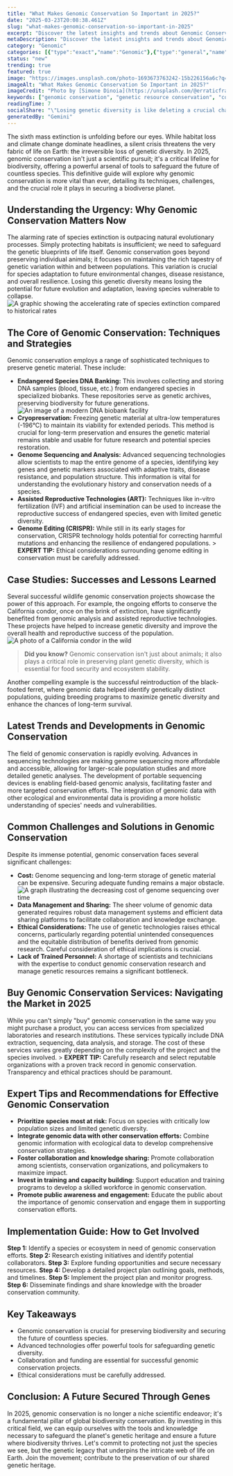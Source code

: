 ```yaml
---
title: "What Makes Genomic Conservation So Important in 2025?"
date: "2025-03-23T20:08:38.461Z"
slug: "what-makes-genomic-conservation-so-important-in-2025"
excerpt: "Discover the latest insights and trends about Genomic Conservation. This comprehensive guide covers everything you need to know about Genomic Conservation in 2025."
metaDescription: "Discover the latest insights and trends about Genomic Conservation. This comprehensive guide covers everything you need to know about Genomic Conservation ..."
category: "Genomic"
categories: [{"type":"exact","name":"Genomic"},{"type":"general","name":"Conservation Biology"},{"type":"medium","name":"Biodiversity Informatics"},{"type":"specific","name":"DNA Sequencing"},{"type":"niche","name":"Ancient DNA Analysis"}]
status: "new"
trending: true
featured: true
image: "https://images.unsplash.com/photo-1693673763242-15b226156a6c?q=85&w=1200&fit=max&fm=webp&auto=compress"
imageAlt: "What Makes Genomic Conservation So Important in 2025?"
imageCredit: "Photo by [Simone Dinoia](https://unsplash.com/@erraticframe) on Unsplash"
keywords: ["genomic conservation", "genetic resource conservation", "conserve endangered species dna", "genomic conservation techniques", "buy genomic conservation services", "wildlife genomic conservation projects", "importance of genomic conservation", "endangered species dna banking", "cost of genomic conservation", "genomic conservation for biodiversity"]
readingTime: 7
socialShare: "\"Losing genetic diversity is like deleting a crucial chapter in the book of life; genomic conservation helps us rewrite that chapter, ensuring a vibrant future for all species.\""
generatedBy: "Gemini"
---
```




The sixth mass extinction is unfolding before our eyes.  While habitat loss and climate change dominate headlines, a silent crisis threatens the very fabric of life on Earth: the irreversible loss of genetic diversity.  In 2025, genomic conservation isn't just a scientific pursuit; it's a critical lifeline for biodiversity, offering a powerful arsenal of tools to safeguard the future of countless species. This definitive guide will explore why genomic conservation is more vital than ever, detailing its techniques, challenges, and the crucial role it plays in securing a biodiverse planet.

## Understanding the Urgency: Why Genomic Conservation Matters Now

The alarming rate of species extinction is outpacing natural evolutionary processes.  Simply protecting habitats is insufficient; we need to safeguard the genetic blueprints of life itself.  Genomic conservation goes beyond preserving individual animals; it focuses on maintaining the rich tapestry of genetic variation within and between populations. This variation is crucial for species adaptation to future environmental changes, disease resistance, and overall resilience.  Losing this genetic diversity means losing the potential for future evolution and adaptation, leaving species vulnerable to collapse. ![A graphic showing the accelerating rate of species extinction compared to historical rates](https://images.unsplash.com/photo-1541544526507-e6bdeef40417?q=85&w=1200&fit=max&fm=webp&auto=compress)

## The Core of Genomic Conservation: Techniques and Strategies

Genomic conservation employs a range of sophisticated techniques to preserve genetic material.  These include:

* **Endangered Species DNA Banking:**  This involves collecting and storing DNA samples (blood, tissue, etc.) from endangered species in specialized biobanks.  These repositories serve as genetic archives, preserving biodiversity for future generations.  ![An image of a modern DNA biobank facility](https://images.unsplash.com/photo-1518493914204-ecef7091fa67?q=85&w=1200&fit=max&fm=webp&auto=compress)
* **Cryopreservation:** Freezing genetic material at ultra-low temperatures (-196°C) to maintain its viability for extended periods. This method is crucial for long-term preservation and ensures the genetic material remains stable and usable for future research and potential species restoration.
* **Genome Sequencing and Analysis:**  Advanced sequencing technologies allow scientists to map the entire genome of a species, identifying key genes and genetic markers associated with adaptive traits, disease resistance, and population structure. This information is vital for understanding the evolutionary history and conservation needs of a species.
* **Assisted Reproductive Technologies (ART):** Techniques like in-vitro fertilization (IVF) and artificial insemination can be used to increase the reproductive success of endangered species, even with limited genetic diversity.
* **Genome Editing (CRISPR):**  While still in its early stages for conservation, CRISPR technology holds potential for correcting harmful mutations and enhancing the resilience of endangered populations.  > **EXPERT TIP:** Ethical considerations surrounding genome editing in conservation must be carefully addressed.

## Case Studies: Successes and Lessons Learned

Several successful wildlife genomic conservation projects showcase the power of this approach.  For example, the ongoing efforts to conserve the California condor, once on the brink of extinction, have significantly benefited from genomic analysis and assisted reproductive technologies.  These projects have helped to increase genetic diversity and improve the overall health and reproductive success of the population.  ![A photo of a California condor in the wild](https://images.unsplash.com/photo-1693673763242-15b226156a6c?q=85&w=1200&fit=max&fm=webp&auto=compress)

> **Did you know?**  Genomic conservation isn't just about animals; it also plays a critical role in preserving plant genetic diversity, which is essential for food security and ecosystem stability.

Another compelling example is the successful reintroduction of the black-footed ferret, where genomic data helped identify genetically distinct populations, guiding breeding programs to maximize genetic diversity and enhance the chances of long-term survival.

## Latest Trends and Developments in Genomic Conservation

The field of genomic conservation is rapidly evolving.  Advances in sequencing technologies are making genome sequencing more affordable and accessible, allowing for larger-scale population studies and more detailed genetic analyses.  The development of portable sequencing devices is enabling field-based genomic analysis, facilitating faster and more targeted conservation efforts.  The integration of genomic data with other ecological and environmental data is providing a more holistic understanding of species' needs and vulnerabilities.

## Common Challenges and Solutions in Genomic Conservation

Despite its immense potential, genomic conservation faces several significant challenges:

* **Cost:**  Genome sequencing and long-term storage of genetic material can be expensive.  Securing adequate funding remains a major obstacle.  ![A graph illustrating the decreasing cost of genome sequencing over time](https://images.unsplash.com/photo-1693673763207-c97099aa4231?q=85&w=1200&fit=max&fm=webp&auto=compress)
* **Data Management and Sharing:**  The sheer volume of genomic data generated requires robust data management systems and efficient data sharing platforms to facilitate collaboration and knowledge exchange.
* **Ethical Considerations:**  The use of genetic technologies raises ethical concerns, particularly regarding potential unintended consequences and the equitable distribution of benefits derived from genomic research.  Careful consideration of ethical implications is crucial.
* **Lack of Trained Personnel:**  A shortage of scientists and technicians with the expertise to conduct genomic conservation research and manage genetic resources remains a significant bottleneck.

##  Buy Genomic Conservation Services: Navigating the Market in 2025

While you can't simply "buy" genomic conservation in the same way you might purchase a product, you can access services from specialized laboratories and research institutions.  These services typically include DNA extraction, sequencing, data analysis, and storage.  The cost of these services varies greatly depending on the complexity of the project and the species involved.  > **EXPERT TIP:** Carefully research and select reputable organizations with a proven track record in genomic conservation.  Transparency and ethical practices should be paramount.

##  Expert Tips and Recommendations for Effective Genomic Conservation

* **Prioritize species most at risk:** Focus on species with critically low population sizes and limited genetic diversity.
* **Integrate genomic data with other conservation efforts:**  Combine genomic information with ecological data to develop comprehensive conservation strategies.
* **Foster collaboration and knowledge sharing:**  Promote collaboration among scientists, conservation organizations, and policymakers to maximize impact.
* **Invest in training and capacity building:**  Support education and training programs to develop a skilled workforce in genomic conservation.
* **Promote public awareness and engagement:**  Educate the public about the importance of genomic conservation and engage them in supporting conservation efforts.

## Implementation Guide:  How to Get Involved

**Step 1:** Identify a species or ecosystem in need of genomic conservation efforts.
**Step 2:** Research existing initiatives and identify potential collaborators.
**Step 3:** Explore funding opportunities and secure necessary resources.
**Step 4:** Develop a detailed project plan outlining goals, methods, and timelines.
**Step 5:** Implement the project plan and monitor progress.
**Step 6:** Disseminate findings and share knowledge with the broader conservation community.

## Key Takeaways

* Genomic conservation is crucial for preserving biodiversity and securing the future of countless species.
* Advanced technologies offer powerful tools for safeguarding genetic diversity.
* Collaboration and funding are essential for successful genomic conservation projects.
* Ethical considerations must be carefully addressed.

## Conclusion:  A Future Secured Through Genes

In 2025, genomic conservation is no longer a niche scientific endeavor; it's a fundamental pillar of global biodiversity conservation.  By investing in this critical field, we can equip ourselves with the tools and knowledge necessary to safeguard the planet's genetic heritage and ensure a future where biodiversity thrives.  Let's commit to protecting not just the species we see, but the genetic legacy that underpins the intricate web of life on Earth.  Join the movement; contribute to the preservation of our shared genetic heritage.


